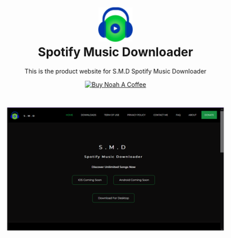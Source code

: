 <h1 align="center" style="border-bottom: none">
  <div>
    <a href="https://noahweasley.github.io/SMD-Desktop">
      <img src="assets/app_icon.png" width="80" />
    </a>
  </div>
  Spotify Music Downloader
</h1>

<p align="center">
  This is the product website for S.M.D Spotify Music Downloader
</p>

<p align="center">
  <a href="https://www.buymeacoffee.com/noahweasley" target="_blank"
    ><img
      src="https://cdn.buymeacoffee.com/buttons/v2/default-blue.png"
      alt="Buy Noah A Coffee"
      style="height: 50px !important; width: 207px !important"
    />
  </a>
</p>

</br>

<p align="center">
  <a href="https://noahweasley.github.io/SMD-Desktop" target="_blank"
    ><img src="screenshots/SMD Product Website homepage.png" alt="Buy Noah A Coffee" />
  </a>
</p>

</br>
